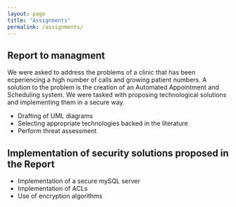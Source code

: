 ```yaml
---
layout: page
title: "Assignments"
permalink: /assignments/
---
```


## Report to managment

We were asked to address the problems of a clinic that has been ecperiencing a high number of calls and growing patient numbers. 
A solution to the problem is the creation of an Automated Appointment and Scheduling system. 
We were tasked with proposing technological solutions and implementing them in a secure way.

- Drafting of UML diagrams
- Selecting appropriate technologies backed in the literature
- Perform threat assessment 


## Implementation of security solutions proposed in the Report 

- Implementation of a secure mySQL server
- Implementation of ACLs 
- Use of encryption algorithms
